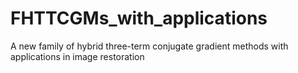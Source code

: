 # FHTTCGMs_with_applications
A new family of hybrid three-term conjugate gradient methods with applications in image restoration
